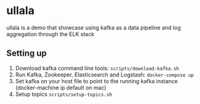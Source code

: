 # ullala

ullala is a demo that showcase using kafka as a data pipeline and log aggregation through the ELK stack

## Setting up

1. Download kafka command line tools: `scripts/download-kafka.sh`
2. Run Kafka, Zookeeper, Elasticsearch and Logstash: `docker-compose up`
3. Set kafka on your host file to point to the running kafka instance (docker-machine ip default on mac)
3. Setup topics `scripts/setup-topics.sh`

